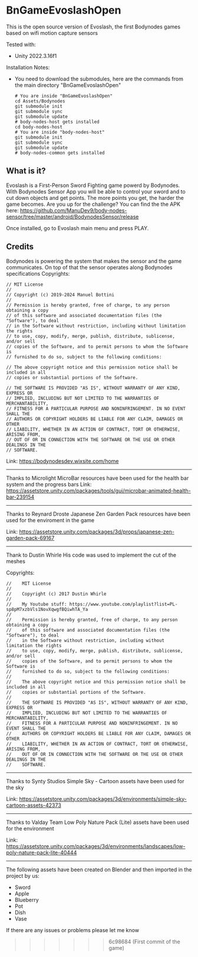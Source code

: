 # BnGameEvoslashOpen
This is the open source version of Evoslash, the first Bodynodes games based on wifi motion capture sensors

Tested with:
- Unity 2022.3.16f1

Installation Notes:
- You need to download the submodules, here are the commands from the main directory "BnGameEvoslashOpen"
        
      # You are inside "BnGameEvoslashOpen"
      cd Assets/Bodynodes
      git submodule init
      git submodule sync
      git submodule update
      # body-nodes-host gets installed
      cd body-nodes-host
      # You are inside "body-nodes-host"
      git submodule init
      git submodule sync
      git submodule update
      # body-nodes-common gets installed

## What is it?
Evoslash is a First-Person Sword Fighting game powerd by Bodynodes.
With Bodynodes Sensor App you will be able to control your sword and to cut down objects and get points.
The more points you get, the harder the game becomes. Are you up for the challenge? 
You can find the the APK here: https://github.com/ManuDev9/body-nodes-sensor/tree/master/android/BodynodesSensor/release

Once installed, go to Evoslash main menu and press PLAY.


## Credits

Bodynodes is powering the system that makes the sensor and the game communicates. On top of that the sensor operates along Bodynodes specifications
Copyrights:

    // MIT License
    //
    // Copyright (c) 2019-2024 Manuel Bottini
    //
    // Permission is hereby granted, free of charge, to any person obtaining a copy
    // of this software and associated documentation files (the "Software"), to deal
    // in the Software without restriction, including without limitation the rights
    // to use, copy, modify, merge, publish, distribute, sublicense, and/or sell
    // copies of the Software, and to permit persons to whom the Software is
    // furnished to do so, subject to the following conditions:

    // The above copyright notice and this permission notice shall be included in all
    // copies or substantial portions of the Software.

    // THE SOFTWARE IS PROVIDED "AS IS", WITHOUT WARRANTY OF ANY KIND, EXPRESS OR
    // IMPLIED, INCLUDING BUT NOT LIMITED TO THE WARRANTIES OF MERCHANTABILITY,
    // FITNESS FOR A PARTICULAR PURPOSE AND NONINFRINGEMENT. IN NO EVENT SHALL THE
    // AUTHORS OR COPYRIGHT HOLDERS BE LIABLE FOR ANY CLAIM, DAMAGES OR OTHER
    // LIABILITY, WHETHER IN AN ACTION OF CONTRACT, TORT OR OTHERWISE, ARISING FROM,
    // OUT OF OR IN CONNECTION WITH THE SOFTWARE OR THE USE OR OTHER DEALINGS IN THE
    // SOFTWARE.

Link:
https://bodynodesdev.wixsite.com/home

-------------------------------

Thanks to Microlight
MicroBar resources have been used for the health bar system and the progress bars
Link:
https://assetstore.unity.com/packages/tools/gui/microbar-animated-health-bar-239154

-------------------------------

Thanks to Reynard Droste
Japanese Zen Garden Pack resources have been used for the enviroment in the game

Link:
https://assetstore.unity.com/packages/3d/props/japanese-zen-garden-pack-69167

-------------------------------

Thank to Dustin Whirle
His code was used to implement the cut of the meshes

Copyrights:

    //    MIT License
    //    
    //    Copyright (c) 2017 Dustin Whirle
    //    
    //    My Youtube stuff: https://www.youtube.com/playlist?list=PL-sp8pM7xzbVls1NovXqwgfBQiwhTA_Ya
    //    
    //    Permission is hereby granted, free of charge, to any person obtaining a copy
    //    of this software and associated documentation files (the "Software"), to deal
    //    in the Software without restriction, including without limitation the rights
    //    to use, copy, modify, merge, publish, distribute, sublicense, and/or sell
    //    copies of the Software, and to permit persons to whom the Software is
    //    furnished to do so, subject to the following conditions:
    //    
    //    The above copyright notice and this permission notice shall be included in all
    //    copies or substantial portions of the Software.
    //    
    //    THE SOFTWARE IS PROVIDED "AS IS", WITHOUT WARRANTY OF ANY KIND, EXPRESS OR
    //    IMPLIED, INCLUDING BUT NOT LIMITED TO THE WARRANTIES OF MERCHANTABILITY,
    //    FITNESS FOR A PARTICULAR PURPOSE AND NONINFRINGEMENT. IN NO EVENT SHALL THE
    //    AUTHORS OR COPYRIGHT HOLDERS BE LIABLE FOR ANY CLAIM, DAMAGES OR OTHER
    //    LIABILITY, WHETHER IN AN ACTION OF CONTRACT, TORT OR OTHERWISE, ARISING FROM,
    //    OUT OF OR IN CONNECTION WITH THE SOFTWARE OR THE USE OR OTHER DEALINGS IN THE
    //    SOFTWARE.

-------------------------------

Thanks to Synty Studios
Simple Sky - Cartoon assets have been used for the sky

Link:
https://assetstore.unity.com/packages/3d/environments/simple-sky-cartoon-assets-42373

-------------------------------

Thanks to Valday Team
Low Poly Nature Pack (Lite) assets have been used for the environment

Link:
https://assetstore.unity.com/packages/3d/environments/landscapes/low-poly-nature-pack-lite-40444

-------------------------------

The following assets have been created on Blender and then imported in the project by us:
- Sword
- Apple
- Blueberry
- Pot
- Dish
- Vase

If there are any issues or problems please let me know
>>>>>>> 6c98684 (First commit of the game)
